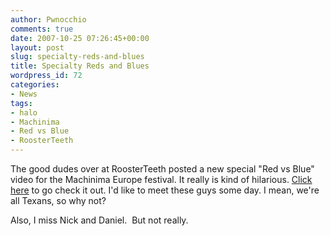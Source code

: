 ```yaml
---
author: Pwnocchio
comments: true
date: 2007-10-25 07:26:45+00:00
layout: post
slug: specialty-reds-and-blues
title: Specialty Reds and Blues
wordpress_id: 72
categories:
- News
tags:
- halo
- Machinima
- Red vs Blue
- RoosterTeeth
---
```


The good dudes over at RoosterTeeth posted a new special "Red vs Blue" video for the Machinima Europe festival.  It really is kind of hilarious.  [Click here](http://rvb.roosterteeth.com/home.php) to go check it out.  I'd like to meet these guys some day.  I mean, we're all Texans, so why not?

Also, I miss Nick and Daniel.  But not really.
